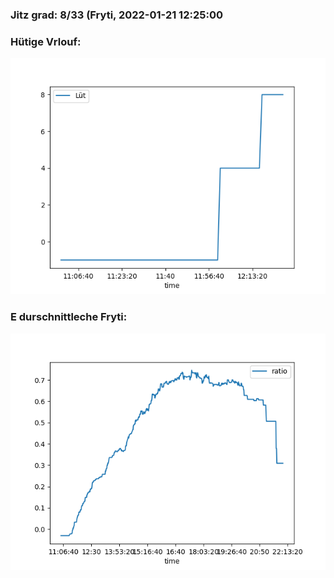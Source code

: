 ### Jitz grad: 8/33 (Fryti, 2022-01-21 12:25:00

### Hütige Vrlouf:
![Graph](Today.png)

### E durschnittleche Fryti:
![Graph](Fryti.png)